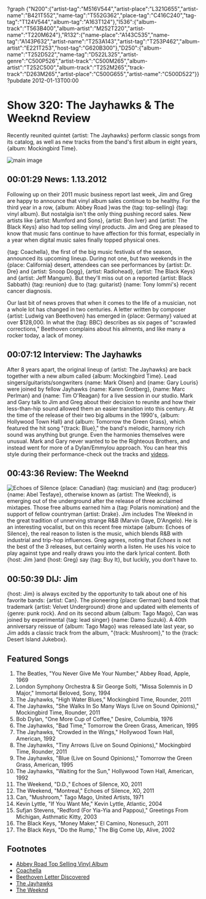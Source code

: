 ?graph {"N200":{"artist-tag":"M516V544","artist-place":"L321G655","artist-name":"B421T552","name-tag":"T552G362","place-tag":"C416C240","tag-tag":"T124V544","album-tag":"A163T124"},"I536":{"album-track":"T563B400","album-artist":"M252T220","artist-name":"T220M624"},"R132":{"name-place":"A143C535","name-tag":"A143P632","artist-name":"T253A143","artist-tag":"T253P462","album-artist":"E221T253","host-tag":"G620B300"},"D250":{"album-name":"T252D522","name-tag":"D522L325","artist-genre":"C500P526","artist-track":"C500M265","album-artist":"T252C500","album-track":"T252M265","track-track":"D263M265","artist-place":"C500G655","artist-name":"C500D522"}}
?pubdate 2012-01-13T00:00

# Show 320: The Jayhawks & The Weeknd Review
Recently reunited quintet {artist: The Jayhawks} perform classic songs from its catalog, as well as new tracks from the band's first album in eight years, {album: Mockingbird Time}.

![main image](http://static.soundopinions.org/images/2012/jayhawks.jpg)

## 00:01:29 News: 1.13.2012
Following up on their 2011 music business report last week, Jim and Greg are happy to announce that vinyl album sales continue to be healthy. For the third year in a row, {album: Abbey Road }was the {tag: top-selling} {tag: vinyl album}. But nostalgia isn't the only thing pushing record sales. New artists like {artist: Mumford and Sons}, {artist: Bon Iver} and {artist: The Black Keys} also had top selling vinyl products. Jim and Greg are pleased to know that music fans continue to have affection for this format, especially in a year when digital music sales finally topped physical ones.

{tag: Coachella}, the first of the big music festivals of the season, announced its upcoming lineup. During not one, but two weekends in the {place: California} desert, attendees can see performances by {artist: Dr. Dre} and {artist: Snoop Dogg}, {artist: Radiohead}, {artist: The Black Keys} and {artist: Jeff Mangum}. But they'll miss out on a reported {artist: Black Sabbath} {tag: reunion} due to {tag: guitarist} {name: Tony Iommi's} recent cancer diagnosis.

Our last bit of news proves that when it comes to the life of a musician, not a whole lot has changed in two centuries. A letter written by composer {artist: Ludwig van Beethoven} has emerged in {place: Germany} valued at over $128,000. In what the {tag: BBC} describes as six pages of "scrawled corrections," Beethoven complains about his ailments, and like many a rocker today, a lack of money.

## 00:07:12 Interview: The Jayhawks
After 8 years apart, the original lineup of {artist: The Jayhawks} are back together with a new album called {album: Mockingbird Time}. Lead singers/guitarists/songwriters {name: Mark Olsen} and {name: Gary Louris} were joined by fellow Jayhawks {name: Karen Grotberg}, {name: Marc Perlman} and {name: Tim O'Reagan} for a live session in our studio. Mark and Gary talk to Jim and Greg about their decision to reunite and how their less-than-hip sound allowed them an easier transition into this century. At the time of the release of their two big albums in the 1990's, {album: Hollywood Town Hall} and {album: Tomorrow the Green Grass}, which featured the hit song "{track: Blue}," the band's melodic, harmony rich sound was anything but grunge. Even the harmonies themselves were unusual. Mark and Gary never wanted to be the Righteous Brothers, and instead went for more of a Dylan/Emmylou approach. You can hear this style during their performance-check out the tracks and [videos](http://www.wbez.org/story/live-music-thursday-jayhawks-perform-sound-opinions-95517).

## 00:43:36 Review: The Weeknd
![Echoes of Silence](http://is4.mzstatic.com/image/thumb/Music3/v4/17/b6/47/17b647b4-03dd-9c73-79fa-b6eafed9c503/UMG_cvrart_00602547274281_01_RGB72_1500x1500_15UMGIM05989.jpg/600x600bb-85.jpg "479756766/970281795")
{place: Canadian} {tag: musician} and {tag: producer} {name: Abel Tesfaye}, otherwise known as {artist: The Weeknd}, is emerging out of the underground after the release of three acclaimed mixtapes. Those free albums earned him a {tag: Polaris nomination} and the support of fellow countryman {artist: Drake}. Jim includes The Weeknd in the great tradition of unnerving strange R&B (Marvin Gaye, D'Angelo). He is an interesting vocalist, but on this recent free mixtape {album: Echoes of Silence}, the real reason to listen is the music, which blends R&B with industrial and trip-hop influences. Greg agrees, noting that *Echoes* is not the best of the 3 releases, but certainly worth a listen. He uses his voice to play against type and really draws you into the dark lyrical content. Both {host: Jim }and {host: Greg} say {tag: Buy It}, but luckily, you don't have to.

## 00:50:39 DIJ: Jim
{host: Jim} is always excited by the opportunity to talk about one of his favorite bands: {artist: Can}. The pioneering {place: German} band took that trademark {artist: Velvet Underground} drone and updated with elements of {genre: punk rock}. And on its second album {album: Tago Mago}, Can was joined by experimental {tag: lead singer} {name: Damo Suzuki}. A 40th anniversary reissue of {album: Tago Mago} was released late last year, so Jim adds a classic track from the album, "{track: Mushroom}," to the {track: Desert Island Jukebox}. 


## Featured Songs
1. The Beatles, "You Never Give Me Your Number," Abbey Road, Apple, 1969
2. London Symphony Orchestra & Sir George Solti, "Missa Solemnis in D Major," Immortal Beloved, Sony, 1994
3. The Jayhawks, "High Water Blues," Mockingbird Time, Rounder, 2011
4. The Jayhawks, "She Walks In So Many Ways (Live on Sound Opinions)," Mockingbird Time, Rounder, 2011
5. Bob Dylan, "One More Cup of Coffee," Desire, Columbia, 1976
6. The Jayhawks, "Bad Time," Tomorrow the Green Grass, American, 1995
7. The Jayhawks, "Crowded in the Wings," Hollywood Town Hall, American, 1992
8. The Jayhawks, "Tiny Arrows (Live on Sound Opinions)," Mockingbird Time, Rounder, 2011
9. The Jayhawks, "Blue (Live on Sound Opinions)," Tomorrow the Green Grass, American, 1995
10. The Jayhawks, "Waiting for the Sun," Hollywood Town Hall, American, 1992
11. The Weekend, "D.D.," Echoes of Silence, XO, 2011
12. The Weekend, "Montreal," Echoes of Silence, XO, 2011
13. Can, "Mushroom," Tago Mago, United Artists, 1971
14. Kevin Lyttle, "If You Want Me," Kevin Lyttle, Atlantic, 2004
15. Sufjan Stevens, "Redford (For Yia-Yia and Pappou)," Greetings From Michigan, Asthmatic Kitty, 2003
16. The Black Keys, "Money Maker," El Camino, Nonesuch, 2011
17. The Black Keys, "Do the Rump," The Big Come Up, Alive, 2002

## Footnotes
- [Abbey Road Top Selling Vinyl Album](http://www.rollingstone.com/music/news/beatles-abbey-road-is-top-selling-vinyl-album-for-third-year-20120105)
- [Coachella](https://www.coachella.com/lineup/)
- [Beethoven Letter Discovered](http://www.bbc.com/news/entertainment-arts-16510767)
- [The Jayhawks](http://www.jayhawksofficial.com/)
- [The Weeknd](http://www.theweeknd.com/)
